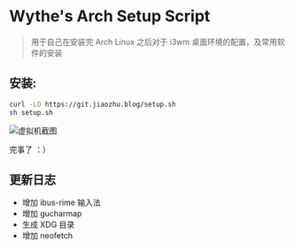 # Wythe's Arch Setup Script

> 用于自己在安装完 Arch Linux 之后对于 i3wm 桌面环境的配置，及常用软件的安装

## 安装:

```bash
curl -LO https://git.jiaozhu.blog/setup.sh
sh setup.sh
```

![虚拟机截图](https://files.tcpiptech.com/blog/7yykt.jpg)

完事了 ：）

## 更新日志

- 增加 ibus-rime 输入法
- 增加 gucharmap
- 生成 XDG 目录
- 增加 neofetch

